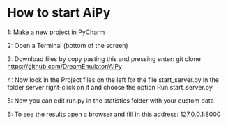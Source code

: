 # How to start AiPy

1: Make a new project in PyCharm

2: Open a Terminal (bottom of the screen)

3: Download files by copy pasting this and pressing enter:
git clone https://github.com/DreamEmulator/AiPy

4: Now look in the Project files on the left for the file start_server.py in the folder server
right-click on it and choose the option Run start_server.py

5: Now you can edit run.py in the statistics folder with your custom data

6: To see the results open a browser and fill in this address: 127.0.0.1:8000